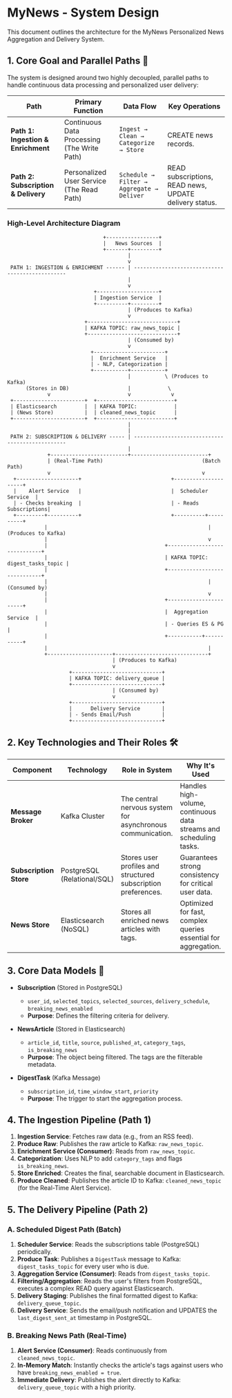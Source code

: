 # MyNews - System Design

This document outlines the architecture for the MyNews Personalized News Aggregation and Delivery System.

## 1. Core Goal and Parallel Paths 🎯

The system is designed around two highly decoupled, parallel paths to handle continuous data processing and personalized user delivery:

| Path                      | Primary Function                           | Data Flow                            | Key Operations                               |
| ------------------------- | ------------------------------------------ | ------------------------------------ | -------------------------------------------- |
| **Path 1: Ingestion & Enrichment** | Continuous Data Processing (The Write Path) | `Ingest → Clean → Categorize → Store`  | CREATE news records.                         |
| **Path 2: Subscription & Delivery**  | Personalized User Service (The Read Path)   | `Schedule → Filter → Aggregate → Deliver` | READ subscriptions, READ news, UPDATE delivery status. |

### High-Level Architecture Diagram

```
                               +-----------------+
                               |   News Sources  |
                               +-------+---------+
                                       |
                                       v
 PATH 1: INGESTION & ENRICHMENT ------ | ------------------------------------------------
                                       |
                                       v
                            +--------------------+
                            | Ingestion Service  |
                            +----------+---------+
                                       | (Produces to Kafka)
                                       v
                         +-----------------------------+
                         | KAFKA TOPIC: raw_news_topic |
                         +-----------------------------+
                                       | (Consumed by)
                                       v
                           +-----------------------+
                           |  Enrichment Service   |
                           | - NLP, Categorization |
                           +-----------+-----------+
                                       |           \ (Produces to Kafka)
      (Stores in DB)                   |            \
             v                         v             v
 +-----------------------+  +-------------------------+
 | Elasticsearch         |  | KAFKA TOPIC:            |
 | (News Store)          |  | cleaned_news_topic      |
 +-----------------------+  +-------------------------+
                                       |
                                       |
 PATH 2: SUBSCRIPTION & DELIVERY ----- | ------------------------------------------------
                                       |
             +-------------------------+-------------------------+
             | (Real-Time Path)                                (Batch Path)
             v                                                 v
  +--------------------+                             +---------------------+
  |    Alert Service   |                             |  Scheduler Service  |
  | - Checks breaking  |                             | - Reads Subscriptions|
  +---------+----------+                             +----------+----------+
            |                                                    | (Produces to Kafka)
            |                                                    v
            |                                      +-----------------------------+
            |                                      | KAFKA TOPIC: digest_tasks_topic |
            |                                      +-----------------------------+
            |                                                    | (Consumed by)
            |                                                    v
            |                                      +-----------------------+
            |                                      |  Aggregation Service  |
            |                                      | - Queries ES & PG     |
            |                                      +-----------+-----------+
            |                                                    |
            +---------------------+------------------------------+
                                  | (Produces to Kafka)
                                  v
                    +-----------------------------+
                    | KAFKA TOPIC: delivery_queue |
                    +-----------------------------+
                                  | (Consumed by)
                                  v
                    +-----------------------------+
                    |      Delivery Service       |
                    | - Sends Email/Push          |
                    +-----------------------------+
```

## 2. Key Technologies and Their Roles 🛠️

| Component        | Technology                  | Role in System                                                     | Why It's Used                                                              |
| ---------------- | --------------------------- | ------------------------------------------------------------------ | -------------------------------------------------------------------------- |
| **Message Broker**   | Kafka Cluster               | The central nervous system for asynchronous communication.         | Handles high-volume, continuous data streams and scheduling tasks.         |
| **Subscription Store** | PostgreSQL (Relational/SQL) | Stores user profiles and structured subscription preferences.      | Guarantees strong consistency for critical user data.                      |
| **News Store**       | Elasticsearch (NoSQL)       | Stores all enriched news articles with tags.                       | Optimized for fast, complex queries essential for aggregation.             |

## 3. Core Data Models 💾

*   **Subscription** (Stored in PostgreSQL)
    *   `user_id`, `selected_topics`, `selected_sources`, `delivery_schedule`, `breaking_news_enabled`
    *   **Purpose**: Defines the filtering criteria for delivery.

*   **NewsArticle** (Stored in Elasticsearch)
    *   `article_id`, `title`, `source`, `published_at`, `category_tags`, `is_breaking_news`
    *   **Purpose**: The object being filtered. The tags are the filterable metadata.

*   **DigestTask** (Kafka Message)
    *   `subscription_id`, `time_window_start`, `priority`
    *   **Purpose**: The trigger to start the aggregation process.

## 4. The Ingestion Pipeline (Path 1)

1.  **Ingestion Service**: Fetches raw data (e.g., from an RSS feed).
2.  **Produce Raw**: Publishes the raw article to Kafka: `raw_news_topic`.
3.  **Enrichment Service (Consumer)**: Reads from `raw_news_topic`.
4.  **Categorization**: Uses NLP to add `category_tags` and flags `is_breaking_news`.
5.  **Store Enriched**: Creates the final, searchable document in Elasticsearch.
6.  **Produce Cleaned**: Publishes the article ID to Kafka: `cleaned_news_topic` (for the Real-Time Alert Service).

## 5. The Delivery Pipeline (Path 2)

### A. Scheduled Digest Path (Batch)

1.  **Scheduler Service**: Reads the subscriptions table (PostgreSQL) periodically.
2.  **Produce Task**: Publishes a `DigestTask` message to Kafka: `digest_tasks_topic` for every user who is due.
3.  **Aggregation Service (Consumer)**: Reads from `digest_tasks_topic`.
4.  **Filtering/Aggregation**: Reads the user's filters from PostgreSQL, executes a complex READ query against Elasticsearch.
5.  **Delivery Staging**: Publishes the final formatted digest to Kafka: `delivery_queue_topic`.
6.  **Delivery Service**: Sends the email/push notification and UPDATES the `last_digest_sent_at` timestamp in PostgreSQL.

### B. Breaking News Path (Real-Time)

1.  **Alert Service (Consumer)**: Reads continuously from `cleaned_news_topic`.
2.  **In-Memory Match**: Instantly checks the article's tags against users who have `breaking_news_enabled = true`.
3.  **Immediate Delivery**: Publishes the alert directly to Kafka: `delivery_queue_topic` with a high priority.